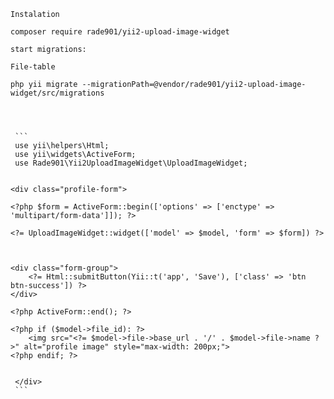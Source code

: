     Instalation

    composer require rade901/yii2-upload-image-widget

    start migrations:

    File-table

    php yii migrate --migrationPath=@vendor/rade901/yii2-upload-image-widget/src/migrations



    
     ```
     use yii\helpers\Html;
     use yii\widgets\ActiveForm;
     use Rade901\Yii2UploadImageWidget\UploadImageWidget;


    <div class="profile-form">

    <?php $form = ActiveForm::begin(['options' => ['enctype' => 'multipart/form-data']]); ?>

    <?= UploadImageWidget::widget(['model' => $model, 'form' => $form]) ?>

    

    <div class="form-group">
        <?= Html::submitButton(Yii::t('app', 'Save'), ['class' => 'btn btn-success']) ?>
    </div>

    <?php ActiveForm::end(); ?>

    <?php if ($model->file_id): ?>
        <img src="<?= $model->file->base_url . '/' . $model->file->name ?>" alt="profile image" style="max-width: 200px;">
    <?php endif; ?>
    

     </div>
     ```

